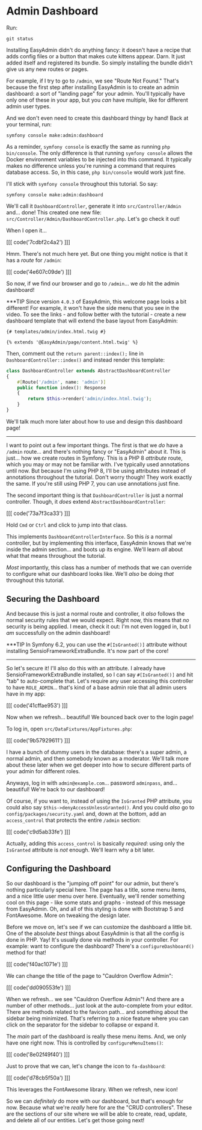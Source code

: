 # Admin Dashboard

Run:

```terminal
git status
```

Installing EasyAdmin didn't do anything fancy: it doesn't have a recipe that adds
config files or a button that makes cute kittens appear. Darn. It just added itself
and registered its bundle. So simply installing the bundle didn't give us any
new routes or pages.

For example, if I try to go to `/admin`, we see "Route Not Found." That's because
the first step after installing EasyAdmin is to create an admin dashboard: a sort
of "landing page" for your admin. You'll typically have only one of these in your
app, but you *can* have multiple, like for different admin user types.

And we don't even need to create this dashboard thingy by hand! Back at your
terminal, run:

```terminal
symfony console make:admin:dashboard
```

As a reminder, `symfony console` is exactly the same as running `php bin/console`.
The only difference is that running `symfony console` allows the Docker environment
variables to be injected into this command. It typically makes no difference unless
you're running a command that requires database access. So, in this case,
`php bin/console` would work just fine.

I'll stick with `symfony console` throughout this tutorial. So say:

```terminal
symfony console make:admin:dashboard
```

We'll call it `DashboardController`, generate it into `src/Controller/Admin` and...
done! This created one new file: `src/Controller/Admin/DashboardController.php`.
Let's go check it out!

When I open it...

[[[ code('7cdbf2c4a2') ]]]

Hmm. There's not much here yet. But one thing you might notice is that it has
a *route* for `/admin`:

[[[ code('4e607c09de') ]]]

So now, if we find our browser and go to `/admin`... we *do* hit the admin dashboard!

***TIP
Since version `4.0.3` of EasyAdmin, this welcome page looks a bit different! For
example, it won't have the side menu that you see in the video. To see the links -
and follow better with the tutorial - create a new dashboard template that will
extend the base layout from EasyAdmin:

```twig
{# templates/admin/index.html.twig #}

{% extends '@EasyAdmin/page/content.html.twig' %}
```

Then, comment out the `return parent::index();` line in
`DashboardController::index()` and instead render this template:

```php
class DashboardController extends AbstractDashboardController
{
    #[Route('/admin', name: 'admin')]
    public function index(): Response
    {
        return $this->render('admin/index.html.twig');
    }
}
```

We'll talk much more later about how to use and design this dashboard page!
***

I want to point out a few important things. The first is that we *do* have a
`/admin` route... and there's nothing fancy or "EasyAdmin" about it. This is just...
how we create routes in Symfony. This is a PHP 8 *attribute* route, which you may
or may not be familiar with. I've typically used annotations until now. But because
I'm using PHP 8, I'll be using attributes instead of annotations throughout the
tutorial. Don't worry though! They work exactly the same. If you're still using
PHP 7, you can use annotations just fine.

The second important thing is that `DashboardController` is just a normal controller.
Though, it *does* extend `AbstractDashboardController`:

[[[ code('73a7f3ca33') ]]]

Hold `Cmd` or `Ctrl` and click to jump into that class.

This implements `DashboardControllerInterface`. So this *is* a normal controller,
but by implementing this interface, EasyAdmin knows that we're inside the admin
section... and boots up its engine. We'll learn *all* about what that means throughout
the tutorial.

*Most* importantly, this class has a number of methods that we can override to
configure what our dashboard looks like. We'll *also* be doing *that* throughout
this tutorial.

## Securing the Dashboard

And because this is just a normal route and controller, it *also* follows the
normal security rules that we would expect. Right now, this means that *no* security
is being applied. I mean, check it out: I'm not even logged in, but I *am*
successfully on the admin dashboard!

***TIP
In Symfony 6.2, you can use the `#[IsGranted()]` attribute without installing
SensioFrameworkExtraBundle. It's now part of the core!
***

So let's secure it! I'll also do this with an attribute. I already have
SensioFrameworkExtraBundle installed, so I can say `#[IsGranted()]` and hit "tab" to
auto-complete that. Let's require any user accessing this controller to have
`ROLE_ADMIN`... that's kind of a base admin role that all admin users have in
my app:

[[[ code('41cffae953') ]]]

Now when we refresh... beautiful! We bounced back over to the login page!

To log in, open `src/DataFixtures/AppFixtures.php`:

[[[ code('9b57929611') ]]]

I have a bunch of dummy users in the database: there's a super admin, a normal admin,
and then somebody known as a moderator. We'll talk more about these later when we
get deeper into how to secure different parts of your admin for different roles.

Anyways, log in with `admin@example.com`... password `adminpass`, and... beautiful!
We're back to our dashboard!

Of course, if you want to, instead of using the `IsGranted` PHP attribute, you
could also say `$this->denyAccessUnlessGranted()`. And you could *also* go to
`config/packages/security.yaml` and, down at the bottom, add an `access_control`
that protects the entire `/admin` section:

[[[ code('c9d5ab33fe') ]]]

Actually, adding this `access_control` is basically *required*: using only the
`IsGranted` attribute is *not* enough. We'll learn why a bit later.

## Configuring the Dashboard

So our dashboard is the "jumping off point" for our admin, but there's nothing
particularly special here. The page has a title, some menu items, and a nice little
user menu over here. Eventually, we'll render something cool on this page - like
some stats and graphs - instead of this message from EasyAdmin. Oh, and all of
this styling is done with Bootstrap 5 and FontAwesome. More on tweaking the design
later.

Before we move on, let's see if we can customize the dashboard a little bit. One
of the absolute *best* things about EasyAdmin is that all the config is done in PHP.
Yay! It's usually done via methods in your controller. For example: want to configure
the dashboard? There's a `configureDashboard()` method for that!

[[[ code('f40ac1071e') ]]]

We can change the title of the page to "Cauldron Overflow Admin":

[[[ code('dd090553fe') ]]]

When we refresh... we see "Cauldron Overflow Admin"! And there are a number of other
methods... just look at the auto-complete from your editor. There are methods related
to the favicon path... and something about the sidebar being minimized. That's referring
to a nice feature where you can click on the separator for the sidebar to collapse
or expand it.

The *main* part of the dashboard is really these menu items. And, we only have one
right now. This is controlled by `configureMenuItems()`:

[[[ code('8e02f49f40') ]]]

Just to prove that we can, let's change the icon to `fa-dashboard`:

[[[ code('d78cb5f50a') ]]]

This leverages the FontAwesome library. When we refresh, new icon!

So we can *definitely* do more with our dashboard, but that's enough for now.
Because what we're *really* here for are the "CRUD controllers". These are the
sections of our site where we will be able to create, read, update, and delete all
of our entities. Let's get those going next!
